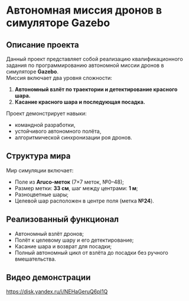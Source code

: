 # Автономная миссия дронов в симуляторе Gazebo  

## Описание проекта  
Данный проект представляет собой реализацию квалификационного задания по программированию автономной миссии дронов в симуляторе **Gazebo**.  
Миссия включает два уровня сложности:  
1. **Автономный взлёт по траектории и детектирование красного шара.**  
2. **Касание красного шара и последующая посадка.**  

Проект демонстрирует навыки:  
- командной разработки,  
- устойчивого автономного полёта,  
- алгоритмической синхронизации роя дронов.  

## Структура мира  
Мир симуляции включает:  
- Поле из **Aruco-меток** (7×7 меток, №0–48);  
- Размер метки: **33 см**, шаг между центрами: **1 м**;  
- Разноцветные шары;  
- Целевой шар расположен в центре поля (метка **№24**).  

## Реализованный функционал  
- Автономный взлёт дронов;  
- Полёт к целевому шару и его детектирование;  
- Касание шара и возврат для посадки;  
- Полный автономный цикл от взлёта до посадки без ручного вмешательства.  

## Видео демонстрации  
https://disk.yandex.ru/i/NEHaGeruQ6pI1Q
